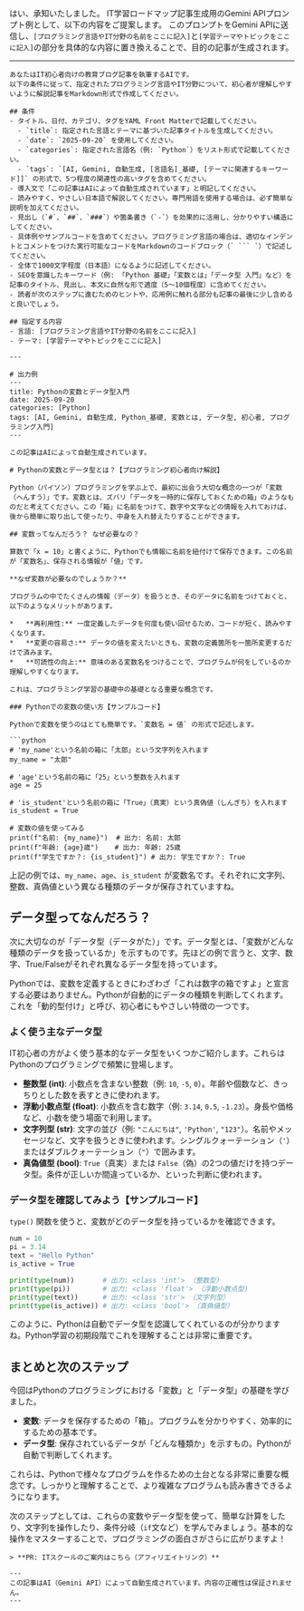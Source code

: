 はい、承知いたしました。
IT学習ロードマップ記事生成用のGemini APIプロンプト例として、以下の内容をご提案します。
このプロンプトをGemini APIに送信し、`[プログラミング言語やIT分野の名前をここに記入]`と`[学習テーマやトピックをここに記入]`の部分を具体的な内容に置き換えることで、目的の記事が生成されます。

---

```
あなたはIT初心者向けの教育ブログ記事を執筆するAIです。
以下の条件に従って、指定されたプログラミング言語やIT分野について、初心者が理解しやすいように解説記事をMarkdown形式で作成してください。

## 条件
- タイトル、日付、カテゴリ、タグをYAML Front Matterで記載してください。
  - `title`: 指定された言語とテーマに基づいた記事タイトルを生成してください。
  - `date`: `2025-09-20` を使用してください。
  - `categories`: 指定された言語名（例: `Python`）をリスト形式で記載してください。
  - `tags`: `[AI, Gemini, 自動生成, [言語名]_基礎, [テーマに関連するキーワード]]` の形式で、5つ程度の関連性の高いタグを含めてください。
- 導入文で「この記事はAIによって自動生成されています」と明記してください。
- 読みやすく、やさしい日本語で解説してください。専門用語を使用する場合は、必ず簡単な説明を加えてください。
- 見出し（`#`、`##`、`###`）や箇条書き（`-`）を効果的に活用し、分かりやすい構造にしてください。
- 具体例やサンプルコードを含めてください。プログラミング言語の場合は、適切なインデントとコメントをつけた実行可能なコードをMarkdownのコードブロック（` ``` `）で記述してください。
- 全体で1000文字程度（日本語）になるように記述してください。
- SEOを意識したキーワード（例: 「Python 基礎」「変数とは」「データ型 入門」など）を記事のタイトル、見出し、本文に自然な形で適度（5～10個程度）に含めてください。
- 読者が次のステップに進むためのヒントや、応用例に触れる部分も記事の最後に少し含めると良いでしょう。

## 指定する内容
- 言語: [プログラミング言語やIT分野の名前をここに記入]
- テーマ: [学習テーマやトピックをここに記入]

---

# 出力例
---
title: Pythonの変数とデータ型入門
date: 2025-09-20
categories: [Python]
tags: [AI, Gemini, 自動生成, Python_基礎, 変数とは, データ型, 初心者, プログラミング入門]
---

この記事はAIによって自動生成されています。

# Pythonの変数とデータ型とは？【プログラミング初心者向け解説】

Python（パイソン）プログラミングを学ぶ上で、最初に出会う大切な概念の一つが「変数（へんすう）」です。変数とは、ズバリ「データを一時的に保存しておくための箱」のようなものだと考えてください。この「箱」に名前をつけて、数字や文字などの情報を入れておけば、後から簡単に取り出して使ったり、中身を入れ替えたりすることができます。

## 変数ってなんだろう？ なぜ必要なの？

算数で「x = 10」と書くように、Pythonでも情報に名前を紐付けて保存できます。この名前が「変数名」、保存される情報が「値」です。

**なぜ変数が必要なのでしょうか？**

プログラムの中でたくさんの情報（データ）を扱うとき、そのデータに名前をつけておくと、以下のようなメリットがあります。

*   **再利用性:** 一度定義したデータを何度も使い回せるため、コードが短く、読みやすくなります。
*   **変更の容易さ:** データの値を変えたいときも、変数の定義箇所を一箇所変更するだけで済みます。
*   **可読性の向上:** 意味のある変数名をつけることで、プログラムが何をしているのか理解しやすくなります。

これは、プログラミング学習の基礎中の基礎となる重要な概念です。

### Pythonでの変数の使い方【サンプルコード】

Pythonで変数を使うのはとても簡単です。`変数名 = 値` の形式で記述します。

```python
# 'my_name'という名前の箱に「太郎」という文字列を入れます
my_name = "太郎"

# 'age'という名前の箱に「25」という整数を入れます
age = 25

# 'is_student'という名前の箱に「True」（真実）という真偽値（しんぎち）を入れます
is_student = True

# 変数の値を使ってみる
print(f"名前: {my_name}")  # 出力: 名前: 太郎
print(f"年齢: {age}歳")    # 出力: 年齢: 25歳
print(f"学生ですか？: {is_student}") # 出力: 学生ですか？: True
```

上記の例では、`my_name`、`age`、`is_student` が変数名です。それぞれに文字列、整数、真偽値という異なる種類のデータが保存されていますね。

## データ型ってなんだろう？

次に大切なのが「データ型（データがた）」です。データ型とは、「変数がどんな種類のデータを扱っているか」を示すものです。先ほどの例で言うと、文字、数字、True/Falseがそれぞれ異なるデータ型を持っています。

Pythonでは、変数を定義するときにわざわざ「これは数字の箱ですよ」と宣言する必要はありません。Pythonが自動的にデータの種類を判断してくれます。これを「動的型付け」と呼び、初心者にもやさしい特徴の一つです。

### よく使う主なデータ型

IT初心者の方がよく使う基本的なデータ型をいくつかご紹介します。これらはPythonのプログラミングで頻繁に登場します。

*   **整数型 (int)**: 小数点を含まない整数（例: `10`, `-5`, `0`）。年齢や個数など、きっちりとした数を表すときに使われます。
*   **浮動小数点型 (float)**: 小数点を含む数字（例: `3.14`, `0.5`, `-1.23`）。身長や価格など、小数を使う場面で利用します。
*   **文字列型 (str)**: 文字の並び（例: `"こんにちは"`, `'Python'`, `"123"`）。名前やメッセージなど、文字を扱うときに使われます。シングルクォーテーション（`'`）またはダブルクォーテーション（`"`）で囲みます。
*   **真偽値型 (bool)**: `True`（真実）または `False`（偽）の2つの値だけを持つデータ型。条件が正しいか間違っているか、といった判断に使われます。

### データ型を確認してみよう【サンプルコード】

`type()` 関数を使うと、変数がどのデータ型を持っているかを確認できます。

```python
num = 10
pi = 3.14
text = "Hello Python"
is_active = True

print(type(num))       # 出力: <class 'int'> （整数型）
print(type(pi))        # 出力: <class 'float'> （浮動小数点型）
print(type(text))      # 出力: <class 'str'> （文字列型）
print(type(is_active)) # 出力: <class 'bool'> （真偽値型）
```

このように、Pythonは自動でデータ型を認識してくれているのが分かりますね。Python学習の初期段階でこれを理解することは非常に重要です。

## まとめと次のステップ

今回はPythonのプログラミングにおける「変数」と「データ型」の基礎を学びました。

*   **変数**: データを保存するための「箱」。プログラムを分かりやすく、効率的にするための基本です。
*   **データ型**: 保存されているデータが「どんな種類か」を示すもの。Pythonが自動で判断してくれます。

これらは、Pythonで様々なプログラムを作るための土台となる非常に重要な概念です。しっかりと理解することで、より複雑なプログラムも読み書きできるようになります。

次のステップとしては、これらの変数やデータ型を使って、簡単な計算をしたり、文字列を操作したり、条件分岐（`if`文など）を学んでみましょう。基本的な操作をマスターすることで、プログラミングの面白さがさらに広がりますよ！
```
> **PR: ITスクールのご案内はこちら（アフィリエイトリンク）**

---
この記事はAI（Gemini API）によって自動生成されています。内容の正確性は保証されません。
---
